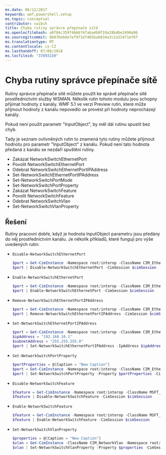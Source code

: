 ```yaml
---
ms.date: 06/12/2017
keywords: wmf,powershell,setup
ms.topic: conceptual
contributor: vaibch
title: Chyba rutiny správce přepínače sítě
ms.openlocfilehash: a0f84c35974b6674faba4b0f19a28bd6e2490a96
ms.sourcegitcommit: 8b076ebde7ef971d7465bab834a3c2a32471ef6f
ms.translationtype: MT
ms.contentlocale: cs-CZ
ms.lasthandoff: 07/06/2018
ms.locfileid: "37893150"
---
```

# <a name="network-switch-manager-cmdlets-failure"></a>Chyba rutiny správce přepínače sítě

Rutiny správce přepínače sítě můžete použít ke správě přepínače sítě prostřednictvím služby WSMAN.
Několik rutin tohoto modulu jsou schopny přijímat hodnoty z kanály.
WMF 5.1 ve verzi Preview rutin, které může přijmout hodnoty z kanálu nepovedlo se provést při hodnoty neprocházejí kanály.

Pokud není použit parametr "InputObject", by měl dál rutinu spustit bez chyb.

Tady je seznam ovlivněných rutin to znamená tyto rutiny můžete přijmout hodnotu pro parametr "InputObject" z kanálu.
Pokud není tato hodnota předaná z kanálu se nezdaří spuštění rutiny.

- Zakázat NetworkSwitchEthernetPort
- Povolit NetworkSwitchEthernetPort
- Odebrat NetworkSwitchEthernetPortIPAddress
- Set-NetworkSwitchEthernetPortIPAddress
- Set-NetworkSwitchPortMode
- Set-NetworkSwitchPortProperty
- Zakázat NetworkSwitchFeature
- Povolit NetworkSwitchFeature
- Odebrat NetworkSwitchVlan
- Set-NetworkSwitchVlanProperty

## <a name="resolution"></a>Řešení

Rutiny pracovní dobře, když je hodnota InputObject parametru jsou předány do něj prostřednictvím kanálu. Je několik příkladů, které fungují pro výše uvedených rutin:

- `Disable-NetworkSwitchEthernetPort`

  ```powershell
  $port = Get-CimInstance -Namespace root/interop -ClassName CIM_EthernetPort -CimSession $cimSession | Select-Object -First 1
  $port | Disable-NetworkSwitchEthernetPort -CimSession $cimSession
  ```

- `Enable-NetworkSwitchEthernetPort`

  ```powershell
  $port = Get-CimInstance -Namespace root/interop -ClassName CIM_EthernetPort -CimSession $cimSession | Select-Object -First 1
  $port | Enable-NetworkSwitchEthernetPort -CimSession $cimSession
  ```

- `Remove-NetworkSwitchEthernetPortIPAddress`

  ```powershell
  $port = Get-CimInstance -Namespace root/interop -ClassName CIM_EthernetPort -CimSession $cimSession | Select-Object -First 1
  $port | Remove-NetworkSwitchEthernetPortIPAddress -CimSession $cimSession
  ```

- `Set-NetworkSwitchEthernetPortIPAddress`

  ```powershell
  $port = Get-CimInstance -Namespace root/interop -ClassName CIM_EthernetPort -CimSession $cimSession | Select-Object -First 1
  $ipAddress = "192.168.10.1"
  $subnetAddress = "255.255.255.0"
  $port | Set-NetworkSwitchEthernetPortIPAddress -IpAddress $ipAddress -SubnetAddress $subnetAddress -CimSession $cimSession
  ```

- `Set-NetworkSwitchPortProperty`

  ```powershell
  $portProperties = @{Caption = "New Caption"}
  $port = Get-CimInstance -Namespace root/interop -ClassName CIM_EthernetPort -CimSession $cimSession | Select-Object -First 1
  $port | Set-NetworkSwitchPortProperty -Property $portProperties -CimSession $cimSession
  ```

- `Disable-NetworkSwitchFeature`

  ```powershell
  $feature = Get-CimInstance -Namespace root/interop -ClassName MSFT_Feature -CimSession $cimSession | Select-Object -First 1
  $feature | Disable-NetworkSwitchFeature -CimSession $cimSession
  ```

- `Enable-NetworkSwitchFeature`

  ```powershell
  $feature = Get-CimInstance -Namespace root/interop -ClassName MSFT_Feature -CimSession $cimSession | Select-Object -First 1
  $feature | Enable-NetworkSwitchFeature -CimSession $cimSession
  ```

- `Set-NetworkSwitchVlanProperty`

  ```powershell
  $properties = @{Caption = "New Caption"}
  $vlan = Get-CimInstance -ClassName CIM_NetworkVlan -Namespace root/interop -CimSession $cimSession | Select-Object -First 1
  $vlan | Set-NetworkSwitchVlanProperty -Property $properties -CimSession $cimSession
  ```
